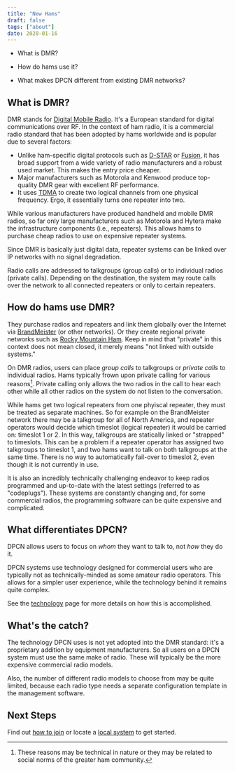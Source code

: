 ```yaml
---
title: "New Hams"
draft: false
tags: ["about"]
date: 2020-01-16
---
```


* What is DMR?

* How do hams use it?

* What makes DPCN different from existing DMR networks?

<!--more-->

## What is DMR?

DMR stands for [Digital Mobile Radio](https://en.wikipedia.org/wiki/Digital_mobile_radio). It's a European standard for digital communications over RF. In the context of ham radio, it is a commercial radio standard that has been adopted by hams worldwide and is popular due to several factors:

* Unlike ham-specific digital protocols such as [D-STAR](https://en.wikipedia.org/wiki/D-STAR) or [Fusion](http://systemfusion.yaesu.com/what-is-system-fusion/), it has broad support from a wide variety of radio manufacturers and a robust used market. This makes the entry price cheaper.
* Major manufacturers such as Motorola and Kenwood produce top-quality DMR gear with excellent RF performance.
* It uses [TDMA](https://en.wikipedia.org/wiki/Time-division_multiple_access) to create two logical channels from one physical frequency. Ergo, it essentially turns one repeater into two.

While various manufacturers have produced handheld and mobile DMR radios, so far only large manufacturers such as Motorola and Hytera make the infrastructure components (i.e., repeaters). This allows hams to purchase cheap radios to use on expensive repeater systems.

Since DMR is basically just digital data, repeater systems can be linked over IP networks with no signal degradation.

Radio calls are addressed to talkgroups (group calls) or to individual radios (private calls). Depending on the destination, the system may route calls over the network to all connected repeaters or only to certain repeaters.

## How do hams use DMR?

They purchase radios and repeaters and link them globally over the Internet via [BrandMeister](https://brandmeister.network) (or other networks). Or they create regional private networks such as [Rocky Mountain Ham](https://www.rmham.org). Keep in mind that "private" in this context does not mean closed, it merely means "not linked with outside systems."

On DMR radios, users can place *group calls* to talkgroups or *private calls* to individual radios. Hams typically frown upon private calling for various reasons[^1]. Private calling only allows the two radios in the call to hear each other while all other radios on the system do not listen to the conversation.

While hams get two logical repeaters from one phyiscal repeater, they must be treated as separate machines. So for example on the BrandMeister network there may be a talkgroup for all of North America, and repeater operators would decide which timeslot (logical repeater) it would be carried on: timeslot 1 or 2. In this way, talkgroups are statically linked or "strapped" to timeslots. This can be a problem if a repeater operator has assigned two talkgroups to timeslot 1, and two hams want to talk on both talkgroups at the same time. There is no way to automatically fail-over to timeslot 2, even though it is not currently in use.

It is also an incredibly technically challenging endeavor to keep radios programmed and up-to-date with the latest settings (referred to as "codeplugs"). These systems are constantly changing and, for some commercial radios, the programming software can be quite expensive and complicated.

[^1]: These reasons may be technical in nature or they may be related to social norms of the greater ham community.

## What differentiates DPCN?

DPCN allows users to focus on *whom* they want to talk to, not *how* they do it.

DPCN systems use technology designed for commercial users who are typically not as technically-minded as some amateur radio operators. This allows for a simpler user experience, while the technology behind it remains quite complex.

See the [technology](/about/technology) page for more details on how this is accomplished.

## What's the catch?

The technology DPCN uses is not yet adopted into the DMR standard: it's a proprietary addition by equipment manufacturers. So all users on a DPCN system must use the same make of radio. These will typically be the more expensive commercial radio models.

Also, the number of different radio models to choose from may be quite limited, because each radio type needs a separate configuration template in the management software.

## Next Steps

Find out [how to join](/about/join) or locate a [local system](/system) to get started.